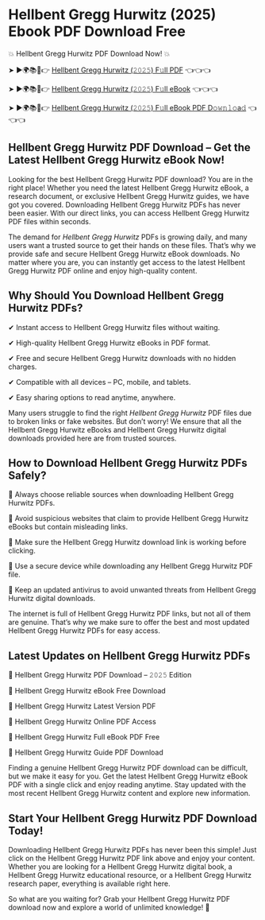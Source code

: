 # Hellbent Gregg Hurwitz (2025) Ebook PDF Download Free

💥 Hellbent Gregg Hurwitz PDF Download Now! 💥

➤ ►🌍📚📱👉 [Hellbent Gregg Hurwitz (𝟸𝟶𝟸𝟻) F𝚞ll PDF](https://getpdf.xyz/hellbent-gregg-hurwitz) 👈👈👈


➤ ►🌍📚📱👉 [Hellbent Gregg Hurwitz (𝟸𝟶𝟸𝟻) F𝚞ll eBook](https://getpdf.xyz/hellbent-gregg-hurwitz) 👈👈👈


➤ ►🌍📚📱👉 [Hellbent Gregg Hurwitz (𝟸𝟶𝟸𝟻) F𝚞ll eBook PDF D𝚘𝚠𝚗𝚕𝚘a𝚍](https://getpdf.xyz/hellbent-gregg-hurwitz) 👈👈👈


## Hellbent Gregg Hurwitz PDF Download – Get the Latest Hellbent Gregg Hurwitz eBook Now!

Looking for the best Hellbent Gregg Hurwitz PDF download? You are in the right place! Whether you need the latest Hellbent Gregg Hurwitz eBook, a research document, or exclusive Hellbent Gregg Hurwitz guides, we have got you covered. Downloading Hellbent Gregg Hurwitz PDFs has never been easier. With our direct links, you can access Hellbent Gregg Hurwitz PDF files within seconds.

The demand for *Hellbent Gregg Hurwitz* PDFs is growing daily, and many users want a trusted source to get their hands on these files. That’s why we provide safe and secure Hellbent Gregg Hurwitz eBook downloads. No matter where you are, you can instantly get access to the latest Hellbent Gregg Hurwitz PDF online and enjoy high-quality content.

## Why Should You Download Hellbent Gregg Hurwitz PDFs?

✔ Instant access to Hellbent Gregg Hurwitz files without waiting.

✔ High-quality Hellbent Gregg Hurwitz eBooks in PDF format.

✔ Free and secure Hellbent Gregg Hurwitz downloads with no hidden charges.

✔ Compatible with all devices – PC, mobile, and tablets.

✔ Easy sharing options to read anytime, anywhere.

Many users struggle to find the right *Hellbent Gregg Hurwitz* PDF files due to broken links or fake websites. But don’t worry! We ensure that all the Hellbent Gregg Hurwitz eBooks and Hellbent Gregg Hurwitz digital downloads provided here are from trusted sources.

## How to Download Hellbent Gregg Hurwitz PDFs Safely?

📌 Always choose reliable sources when downloading Hellbent Gregg Hurwitz PDFs.

📌 Avoid suspicious websites that claim to provide Hellbent Gregg Hurwitz eBooks but contain misleading links.

📌 Make sure the Hellbent Gregg Hurwitz download link is working before clicking.

📌 Use a secure device while downloading any Hellbent Gregg Hurwitz PDF file.

📌 Keep an updated antivirus to avoid unwanted threats from Hellbent Gregg Hurwitz digital downloads.

The internet is full of Hellbent Gregg Hurwitz PDF links, but not all of them are genuine. That’s why we make sure to offer the best and most updated Hellbent Gregg Hurwitz PDFs for easy access.

## Latest Updates on Hellbent Gregg Hurwitz PDFs

🔹 Hellbent Gregg Hurwitz PDF Download – 𝟸𝟶𝟸𝟻 Edition

🔹 Hellbent Gregg Hurwitz eBook Free Download

🔹 Hellbent Gregg Hurwitz Latest Version PDF

🔹 Hellbent Gregg Hurwitz Online PDF Access

🔹 Hellbent Gregg Hurwitz Full eBook PDF Free

🔹 Hellbent Gregg Hurwitz Guide PDF Download

Finding a genuine Hellbent Gregg Hurwitz PDF download can be difficult, but we make it easy for you. Get the latest Hellbent Gregg Hurwitz eBook PDF with a single click and enjoy reading anytime. Stay updated with the most recent Hellbent Gregg Hurwitz content and explore new information.

## Start Your Hellbent Gregg Hurwitz PDF Download Today!

Downloading Hellbent Gregg Hurwitz PDFs has never been this simple! Just click on the Hellbent Gregg Hurwitz PDF link above and enjoy your content. Whether you are looking for a Hellbent Gregg Hurwitz digital book, a Hellbent Gregg Hurwitz educational resource, or a Hellbent Gregg Hurwitz research paper, everything is available right here.

So what are you waiting for? Grab your Hellbent Gregg Hurwitz PDF download now and explore a world of unlimited knowledge! 🚀
